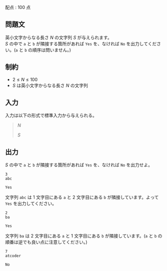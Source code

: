 配点 : $100$ 点

## 問題文

英小文字からなる長さ $N$ の文字列 $S$ が与えられます。<br>
$S$ の中で `a` と `b` が隣接する箇所があれば `Yes` を、なければ `No` を出力してください。(`a` と `b` の順序は問いません。)

## 制約

- $2 \leq N \leq 100$
- $S$ は英小文字からなる長さ $N$ の文字列

## 入力

入力は以下の形式で標準入力から与えられる。

> $N$
> 
> $S$

## 出力

$S$ の中で `a` と `b` が隣接する箇所があれば `Yes` を、なければ `No` を出力せよ。

```input1
3
abc
```

```output1
Yes
```

文字列 `abc` は $1$ 文字目にある `a` と $2$ 文字目にある `b` が隣接しています。よって `Yes` を出力してください。

```input2
2
ba
```

```output2
Yes
```

文字列 `ba` は $2$ 文字目にある `a` と $1$ 文字目にある `b` が隣接しています。(`a` と `b` の順番は逆でも良い点に注意してください。)

```input3
7
atcoder
```

```output3
No
```